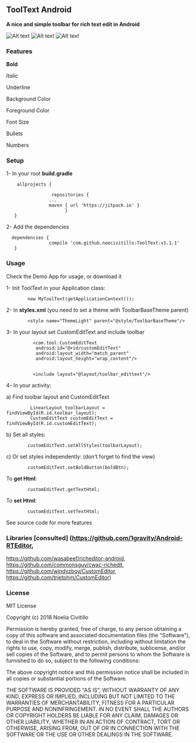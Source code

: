 ## ToolText Android


__**A nice and simple toolbar for rich text edit in Android**__


![Alt text](ToolText/toolbar/src/main/res/drawable/device20180209200500.png)
![Alt text](ToolText/toolbar/src/main/res/drawable/device20180209200825.png)
![Alt text](ToolText/toolbar/src/main/res/drawable/device20180209201154.png)


### Features

**Bold**

_Italic_

Underline

Background Color

Foreground Color

Font Size

Bullets

Numbers

### Setup

1- In your root **build.gradle**

        allprojects {

        	         repositories {
        			...
        			maven { url 'https://jitpack.io' }
        		          }
       }
        	 
2- Add the dependencies
             
      dependencies {
         	        compile 'com.github.noecivitillo:ToolText:v1.1.1'
       }

### Usage

Check the Demo App for usage, or download it

1- Init ToolText in your Application class:


            new MyToolText(getApplicationContext());


2- In **styles.xml** (you need to set a theme with ToolbarBaseTheme parent)

            <style name="ThemeLight" parent="@style/ToolbarBaseTheme"/>

3- In your layout set CustomEditText and include toolbar

              <com.tool.CustomEditText
               android:id="@+id/customEditText"
               android:layout_width="match_parent"
               android:layout_height="wrap_content"/>
               

              <include layout="@layout/toolbar_edittext"/>

4- In your activity:

a) Find toolbar layout and CustomEditText

             LinearLayout toolbarLayout = findViewById(R.id.toolbar_layout);
             CustomEditText customEditText = findViewById(R.id.customEditText);

b) Set all styles:

            customEditText.setAllStyles(toolbarLayout);

c) Or set styles independently:
(don't forget to find the view)

            customEditText.setBoldButton(boldBtn);

To **get Html**: 
                
            customEditText.getTextHtml;
To **set Html**: 
   
            customEditText.setTextHtml;


See source code for more features


### Libraries [consulted] (https://github.com/1gravity/Android-RTEditor, 
https://github.com/wasabeef/richeditor-android, 
https://github.com/commonsguy/cwac-richedit, 
https://github.com/windyzboy/CustomEditor,
https://github.com/trietphm/CustomEditor)
                          


### License

MIT License

Copyright (c) 2018 Noelia Civitillo

Permission is hereby granted, free of charge, to any person obtaining a copy
of this software and associated documentation files (the "Software"), to deal
in the Software without restriction, including without limitation the rights
to use, copy, modify, merge, publish, distribute, sublicense, and/or sell
copies of the Software, and to permit persons to whom the Software is
furnished to do so, subject to the following conditions:

The above copyright notice and this permission notice shall be included in all
copies or substantial portions of the Software.

THE SOFTWARE IS PROVIDED "AS IS", WITHOUT WARRANTY OF ANY KIND, EXPRESS OR
IMPLIED, INCLUDING BUT NOT LIMITED TO THE WARRANTIES OF MERCHANTABILITY,
FITNESS FOR A PARTICULAR PURPOSE AND NONINFRINGEMENT. IN NO EVENT SHALL THE
AUTHORS OR COPYRIGHT HOLDERS BE LIABLE FOR ANY CLAIM, DAMAGES OR OTHER
LIABILITY, WHETHER IN AN ACTION OF CONTRACT, TORT OR OTHERWISE, ARISING FROM,
OUT OF OR IN CONNECTION WITH THE SOFTWARE OR THE USE OR OTHER DEALINGS IN THE
SOFTWARE.
